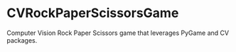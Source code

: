 # CVRockPaperScissorsGame
Computer Vision Rock Paper Scissors game that leverages PyGame and CV packages.

